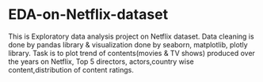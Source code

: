 # EDA-on-Netflix-dataset
This is Exploratory data analysis project on Netflix dataset. Data cleaning is done by pandas library & visualization done by seaborn, matplotlib, plotly library.
Task is to plot trend of contents(movies & TV shows) produced over the years on Netflix, Top 5 directors, actors,country wise content,distribution of content ratings.
